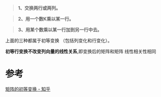 
  

> **1、交换两行或两列。**

> **2、用一个数K乘以某一行。**
  
> **3、用某个数乘以某一行加到另一行中去。**
  
上面的三种都属于初等变换
（包括列变化和行变化）。

**初等行变换不改变列向量的线性关系**,即变换后的矩阵和矩阵 线性相关性相同

# 参考
[矩阵的初等变换 - 知乎](https://zhuanlan.zhihu.com/p/108097834)
